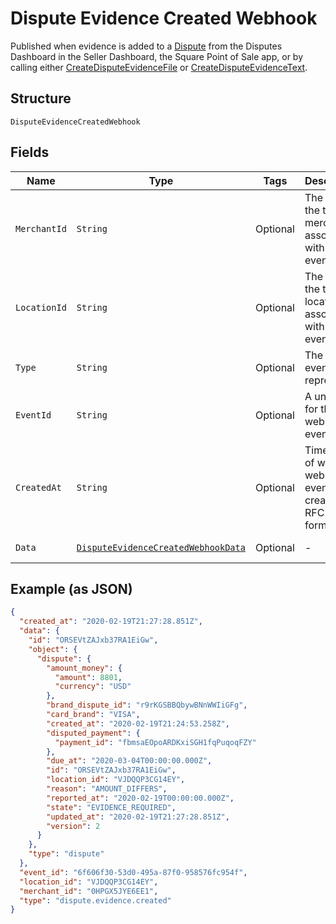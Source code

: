 
# Dispute Evidence Created Webhook

Published when evidence is added to a [Dispute](/doc/models/dispute.md)
from the Disputes Dashboard in the Seller Dashboard, the Square Point of Sale app,
or by calling either [CreateDisputeEvidenceFile](/doc/api/disputes.md#create-dispute-evidence-file) or [CreateDisputeEvidenceText](/doc/api/disputes.md#create-dispute-evidence-text).

## Structure

`DisputeEvidenceCreatedWebhook`

## Fields

| Name | Type | Tags | Description | Getter |
|  --- | --- | --- | --- | --- |
| `MerchantId` | `String` | Optional | The ID of the target merchant associated with the event. | String getMerchantId() |
| `LocationId` | `String` | Optional | The ID of the target location associated with the event. | String getLocationId() |
| `Type` | `String` | Optional | The type of event this represents. | String getType() |
| `EventId` | `String` | Optional | A unique ID for the webhook event. | String getEventId() |
| `CreatedAt` | `String` | Optional | Timestamp of when the webhook event was created, in RFC 3339 format. | String getCreatedAt() |
| `Data` | [`DisputeEvidenceCreatedWebhookData`](/doc/models/dispute-evidence-created-webhook-data.md) | Optional | - | DisputeEvidenceCreatedWebhookData getData() |

## Example (as JSON)

```json
{
  "created_at": "2020-02-19T21:27:28.851Z",
  "data": {
    "id": "ORSEVtZAJxb37RA1EiGw",
    "object": {
      "dispute": {
        "amount_money": {
          "amount": 8801,
          "currency": "USD"
        },
        "brand_dispute_id": "r9rKGSBBQbywBNnWWIiGFg",
        "card_brand": "VISA",
        "created_at": "2020-02-19T21:24:53.258Z",
        "disputed_payment": {
          "payment_id": "fbmsaEOpoARDKxiSGH1fqPuqoqFZY"
        },
        "due_at": "2020-03-04T00:00:00.000Z",
        "id": "ORSEVtZAJxb37RA1EiGw",
        "location_id": "VJDQQP3CG14EY",
        "reason": "AMOUNT_DIFFERS",
        "reported_at": "2020-02-19T00:00:00.000Z",
        "state": "EVIDENCE_REQUIRED",
        "updated_at": "2020-02-19T21:27:28.851Z",
        "version": 2
      }
    },
    "type": "dispute"
  },
  "event_id": "6f606f30-53d0-495a-87f0-958576fc954f",
  "location_id": "VJDQQP3CG14EY",
  "merchant_id": "0HPGX5JYE6EE1",
  "type": "dispute.evidence.created"
}
```


